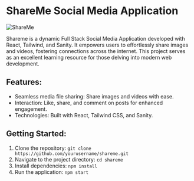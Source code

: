 # ShareMe Social Media Application
![ShareMe](https://i.ibb.co/8cLfj3X/image.png)

Shareme is a dynamic Full Stack Social Media Application developed with React, Tailwind, and Sanity. It empowers users to effortlessly share images and videos, fostering connections across the internet. This project serves as an excellent learning resource for those delving into modern web development.

## Features:

- Seamless media file sharing: Share images and videos with ease.
- Interaction: Like, share, and comment on posts for enhanced engagement.
- Technologies: Built with React, Tailwind CSS, and Sanity.

## Getting Started:

1. Clone the repository: `git clone https://github.com/yourusername/shareme.git`
2. Navigate to the project directory: `cd shareme`
3. Install dependencies: `npm install`
4. Run the application: `npm start`
